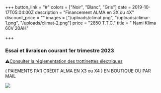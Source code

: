 +++
button_link = "#"
colors = ["Noir", "Blanc", "Gris"]
date = 2019-10-17T05:04:00Z
description = "Financement ALMA en 3X ou 4X"
discount_price = ""
images = ["/uploads/climat.png", "/uploads/climar-1.png", "/uploads/climat-2.png"]
price = "2850 T.T.C."
title = " Nami Klima 60V 20AH"

+++
### Essai et livraison courant 1er trimestre  2023

⚠️[Consulter la réglementation des trottinettes électriques](/uploads/reglementation.pdf)

( PAIEMENTS PAR CRÉDIT ALMA EN X3 ou X4 ) EN BOUTIQUE OU PAR MAIL

![](/uploads/sans-titre-6.png)